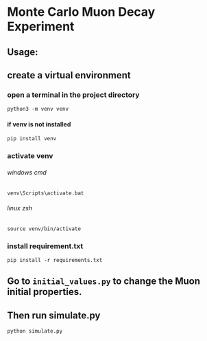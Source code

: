Monte Carlo Muon Decay Experiment
===
Usage:
---
## create a virtual environment
### open a terminal in the project directory
```python3 -m venv venv```
#### if venv is not installed
```pip install venv```
### activate venv
###### windows cmd
```venv\Scripts\activate.bat```
###### linux zsh
```source venv/bin/activate```
### install requirement.txt
```pip install -r requirements.txt```
## Go to ```initial_values.py``` to change the Muon initial properties. 
## Then run simulate.py
```python simulate.py```